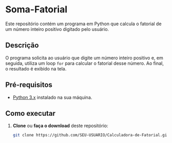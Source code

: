 # Soma-Fatorial

Este repositório contém um programa em Python que calcula o fatorial de um número inteiro positivo digitado pelo usuário.

## Descrição

O programa solicita ao usuário que digite um número inteiro positivo e, em seguida, utiliza um loop `for` para calcular o fatorial desse número. Ao final, o resultado é exibido na tela.

## Pré-requisitos

- [Python 3.x](https://www.python.org/downloads/) instalado na sua máquina.

## Como executar

1. **Clone** ou **faça o download** deste repositório:
   ```bash
   git clone https://github.com/SEU-USUARIO/Calculadora-de-Fatorial.git

